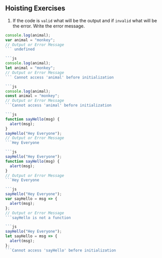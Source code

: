 ## Hoisting Exercises

1. If the code is `valid` what will be the output and if `invalid` what will be the error. Write the error message.

```js
console.log(animal);
var animal = "monkey";
// Output or Error Message
``` undefined

```js
console.log(animal);
let animal = "monkey";
// Output or Error Message
``` Cannot access 'animal' before initialization

```js
console.log(animal);
const animal = "monkey";
// Output or Error Message
```Cannot access 'animal' before initialization

```js
function sayHello(msg) {
  alert(msg);
}
sayHello("Hey Everyone");
// Output or Error Message
```Hey Everyone

```js
sayHello("Hey Everyone");
function sayHello(msg) {
  alert(msg);
}
// Output or Error Message
```Hey Everyone

```js
sayHello("Hey Everyone");
var sayHello = msg => {
  alert(msg);
};
// Output or Error Message
```sayHello is not a function

```js
sayHello("Hey Everyone");
let sayHello = msg => {
  alert(msg);
};
```Cannot access 'sayHello' before initialization
